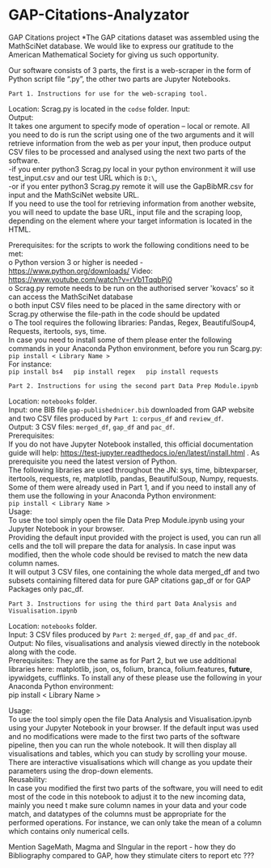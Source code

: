 # GAP-Citations-Analyzator
GAP Citations project
*The GAP citations dataset was assembled using the MathSciNet database. We would like to express our gratitude to the American Mathematical Society for giving us such opportunity.

Our software consists of 3 parts, the first is a web-scraper in the form of Python script file “.py”, the other two parts are Jupyter Notebooks.

	Part 1. Instructions for use for the web-scraping tool. 
Location: Scrag.py is located in the `codse` folder. 
Input:  
Output:  
It takes one argument to specify mode of operation – local or remote. All you need to do is run the script using one of the two arguments and it will retrieve information from the web as per your input, then produce output CSV files to be processed and analysed using the next two parts of the software.  
-if you enter python3 Scrag.py local in your python environment it will use test_input.csv and our test URL which is `D:\`,  
-or if you enter python3 Scrag.py remote it will use the GapBibMR.csv for input and the MathSciNet website URL.  
If you need to use the tool for retrieving information from another website, you will need to update the base URL, input file and the scraping loop, depending on the element where your target information is located in the HTML.  

Prerequisites:  for the scripts to work the following conditions need to be met:  
o	Python version 3 or higher is needed - https://www.python.org/downloads/  Video: https://www.youtube.com/watch?v=rVb1TqqbPj0   
o	Scrag.py remote needs to be run on the authorised server 'kovacs' so it can access the MathSciNet database  
o	both input CSV files need to be placed in the same directory with or Scrag.py otherwise the file-path in the code should be updated  
o	The tool requires the following libraries: Pandas, Regex, BeautifulSoup4, Requests, itertools, sys, time.  
In case you need to install some of them please enter the following commands in your Anaconda Python environment, before you run Scarg.py:  
`pip install < Library Name >`  
For instance:  
`pip install bs4  
pip install regex  
pip install requests`  

	Part 2. Instructions for using the second part Data Prep Module.ipynb  
Location: `notebooks` folder.  
Input: one BIB file `gap-publishednicer.bib` downloaded from GAP website and two CSV files produced by `Part 1`: `corpus_df` and `review_df`.  
Output: 3 CSV files: `merged_df`, `gap_df` and `pac_df`.  
Prerequisites:  
If you do not have Jupyter Notebook installed, this official documentation guide will help: https://test-jupyter.readthedocs.io/en/latest/install.html . As prerequisite you need the latest version of Python.  
The following libraries are used throughout the JN: sys, time, bibtexparser, itertools, requests, re, matplotlib, pandas, BeautifulSoup, Numpy, requests. Some of them were already used in Part 1, and if you need to install any of them use the following in your Anaconda Python environment:  
`pip install < Library Name >`  
Usage:  
To use the tool simply open the file Data Prep Module.ipynb using your Jupyter Notebook in your browser.  
Providing the default input provided with the project is used, you can run all cells and the toll will prepare the data for analysis. In case input was modified, then the whole code should be revised to match the new data column names.  
It will output 3 CSV files, one containing the whole data merged_df and two subsets containing filtered data for pure GAP citations gap_df or for GAP Packages only pac_df.  

	Part 3. Instructions for using the third part Data Analysis and Visualisation.ipynb  

Location: `notebooks` folder.  
Input: 3 CSV files produced by `Part 2`: `merged_df`, `gap_df` and `pac_df`.  
Output: No files, visualisations and analysis viewed directly in the notebook along with the code.  
Prerequisites: They are the same as for Part 2, but we use additional libraries here: matplotlib, json, os, folium, branca, folium.features, __future__, ipywidgets, cufflinks. To install any of these please use the following in your Anaconda Python environment:  
pip install < Library Name >  

Usage:  
To use the tool simply open the file Data Analysis and Visualisation.ipynb using your Jupyter Notebook in your browser.
If the default input was used and no modifications were made to the first two parts of the software pipeline, then you can run the whole notebook. It will then display all visualisations and tables, which you can study by scrolling your mouse. There are interactive visualisations which will change as you update their parameters using the drop-down elements.  
Reusability:  
In case you modified the first two parts of the software, you will need to edit most of the code in this notebook to adjust it to the new incoming data, mainly you need t make sure column names in your data and your code match, and datatypes of the columns must be appropriate for the performed operations. For instance, we can only take the mean of a column which contains only numerical cells.  




Mention SageMath, Magma and SIngular in the report - how they do Bibliography compared to GAP, how they stimulate citers to report  etc ???
